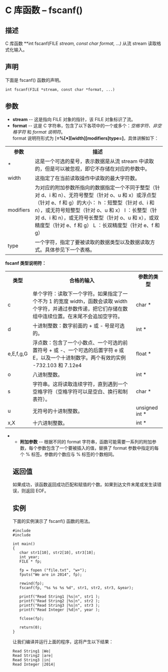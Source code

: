 # C 库函数 – fscanf()


## 描述

C 库函数 **int fscanf(FILE *stream, const char *format, ...)** 从流 stream 读取格式化输入。

## 声明

下面是 fscanf() 函数的声明。

    int fscanf(FILE *stream, const char *format, ...)

## 参数

* **stream** \-- 这是指向 FILE 对象的指针，该 FILE 对象标识了流。
* **format** \-- 这是 C 字符串，包含了以下各项中的一个或多个：_空格字符、非空格字符_ 和 _format 说明符_。  
format 说明符形式为 [**=%[*][width][modifiers]type=]**，具体讲解如下：

</li> </ul> <table class="reference notranslate"> <tr><th style="width:5%">参数</th><th>描述</th></tr> <tr><td>*</td><td>这是一个可选的星号，表示数据是从流 stream 中读取的，但是可以被忽视，即它不存储在对应的参数中。</td></tr> <tr><td>width</td><td>这指定了在当前读取操作中读取的最大字符数。</td></tr> <tr><td>modifiers</td><td>为对应的附加参数所指向的数据指定一个不同于整型（针对 d、i 和 n）、无符号整型（针对 o、u 和 x）或浮点型（针对 e、f 和 g）的大小： h ：短整型（针对 d、i 和 n），或无符号短整型（针对 o、u 和 x） l ：长整型（针对 d、i 和 n），或无符号长整型（针对 o、u 和 x），或双精度型（针对 e、f 和 g） L ：长双精度型（针对 e、f 和 g）</td></tr> <tr><td>type</td><td>一个字符，指定了要被读取的数据类型以及数据读取方式。具体参见下一个表格。</td></tr> </table> <p><b>fscanf 类型说明符：</b></p> <table class="reference notranslate"> <tr><th style="width:5%">类型</th><th>合格的输入</th><th>参数的类型</th></tr> <tr><td>c</td><td>单个字符：读取下一个字符。如果指定了一个不为 1 的宽度 width，函数会读取 width 个字符，并通过参数传递，把它们存储在数组中连续位置。在末尾不会追加空字符。</td><td>char *</td></tr> <tr><td>d</td><td>十进制整数：数字前面的 + 或 - 号是可选的。</td><td>int *</td></tr> <tr><td>e,E,f,g,G</td><td>浮点数：包含了一个小数点、一个可选的前置符号 + 或 -、一个可选的后置字符 e 或 E，以及一个十进制数字。两个有效的实例 -732.103 和 7.12e4</td><td>float *</td></tr> <tr><td>o</td><td>八进制整数。</td><td>int *</td></tr> <tr><td>s</td><td>字符串。这将读取连续字符，直到遇到一个空格字符（空格字符可以是空白、换行和制表符）。</td><td>char *</td></tr> <tr><td>u</td><td>无符号的十进制整数。</td><td>unsigned int *</td></tr> <tr><td>x,X</td><td>十六进制整数。</td><td>int *</td></tr> </table> <ul class="list"> <li>

* **附加参数** \-- 根据不同的 format 字符串，函数可能需要一系列的附加参数，每个参数包含了一个要被插入的值，替换了 format 参数中指定的每个 % 标签。参数的个数应与 % 标签的个数相同。

## 返回值

如果成功，该函数返回成功匹配和赋值的个数。如果到达文件末尾或发生读错误，则返回 EOF。

## 实例

下面的实例演示了 fscanf() 函数的用法。

    #include 
    #include 

    int main()
    {
       char str1[10], str2[10], str3[10];
       int year;
       FILE * fp;

       fp = fopen ("file.txt", "w+");
       fputs("We are in 2014", fp);

       rewind(fp);
       fscanf(fp, "%s %s %s %d", str1, str2, str3, &year);

       printf("Read String1 |%s|n", str1 );
       printf("Read String2 |%s|n", str2 );
       printf("Read String3 |%s|n", str3 );
       printf("Read Integer |%d|n", year );

       fclose(fp);

       return(0);
    }

让我们编译并运行上面的程序，这将产生以下结果：

    Read String1 |We|
    Read String2 |are|
    Read String3 |in|
    Read Integer |2014|